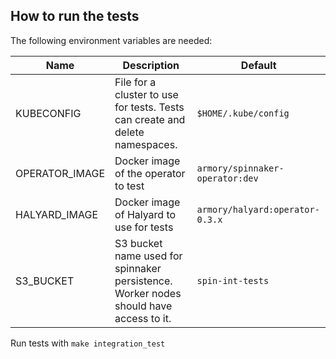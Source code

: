## How to run the tests

The following environment variables are needed:

|Name|Description|Default|
|----|-----------|----------|
|KUBECONFIG |File for a cluster to use for tests. Tests can create and delete namespaces. | `$HOME/.kube/config`|
|OPERATOR_IMAGE |Docker image of the operator to test |`armory/spinnaker-operator:dev`|
|HALYARD_IMAGE |Docker image of Halyard to use for tests |`armory/halyard:operator-0.3.x`|
|S3_BUCKET |S3 bucket name used for spinnaker persistence. Worker nodes should have access to it. |`spin-int-tests`|

Run tests with `make integration_test`
